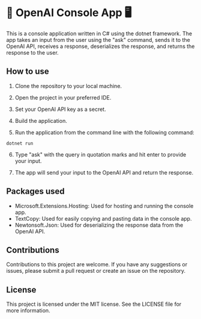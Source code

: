 # 🚀 OpenAI Console App 🖥️

This is a console application written in C# using the dotnet framework. The app takes an input from the user using the "ask" command, sends it to the OpenAI API, receives a response, deserializes the response, and returns the response to the user.

## How to use

1. Clone the repository to your local machine.

2. Open the project in your preferred IDE.

3. Set your OpenAI API key as a secret.

4. Build the application.

5. Run the application from the command line with the following command:

```
dotnet run
```

6. Type "ask" with the query in quotation marks and hit enter to provide your input.

7. The app will send your input to the OpenAI API and return the response.

## Packages used

- Microsoft.Extensions.Hosting: Used for hosting and running the console app.
- TextCopy: Used for easily copying and pasting data in the console app.
- Newtonsoft.Json: Used for deserializing the response data from the OpenAI API.

## Contributions

Contributions to this project are welcome. If you have any suggestions or issues, please submit a pull request or create an issue on the repository.

## License

This project is licensed under the MIT license. See the LICENSE file for more information.
